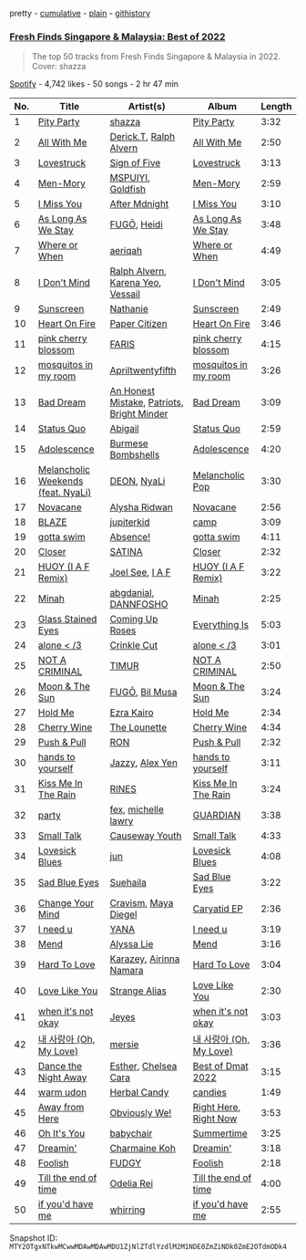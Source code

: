 pretty - [cumulative](/playlists/cumulative/37i9dQZF1DWWvrRGuT6dlZ.md) - [plain](/playlists/plain/37i9dQZF1DWWvrRGuT6dlZ) - [githistory](https://github.githistory.xyz/mackorone/spotify-playlist-archive/blob/main/playlists/plain/37i9dQZF1DWWvrRGuT6dlZ)

### [Fresh Finds Singapore & Malaysia: Best of 2022](https://open.spotify.com/playlist/37i9dQZF1DWWvrRGuT6dlZ)

> The top 50 tracks from Fresh Finds Singapore & Malaysia in 2022\. Cover: shazza

[Spotify](https://open.spotify.com/user/spotify) - 4,742 likes - 50 songs - 2 hr 47 min

| No. | Title | Artist(s) | Album | Length |
|---|---|---|---|---|
| 1 | [Pity Party](https://open.spotify.com/track/2Z25fVRiv9kkCuYCpqf8dX) | [shazza](https://open.spotify.com/artist/6MPxSpygdpS6heZntWsnsD) | [Pity Party](https://open.spotify.com/album/1XVl95v68LAUXP8r90DQIb) | 3:32 |
| 2 | [All With Me](https://open.spotify.com/track/7D23uHGIu3lK2LMGQXPgng) | [Derick.T](https://open.spotify.com/artist/7tUh2r1hb4PmWjZNQfON3G), [Ralph Alvern](https://open.spotify.com/artist/5rHKu25IpEOc7hkwaWNldt) | [All With Me](https://open.spotify.com/album/6JxSExNrzPecEqTzoZMRRQ) | 2:50 |
| 3 | [Lovestruck](https://open.spotify.com/track/4GX8RxNspdYd7gtDY0gi93) | [Sign of Five](https://open.spotify.com/artist/5v9bVo0Z9GI9L2SCFON6Hh) | [Lovestruck](https://open.spotify.com/album/01kqOlssqrIWYk0bLQzuhf) | 3:13 |
| 4 | [Men\-Mory](https://open.spotify.com/track/2bH1RexrSNXoFHMS4Pq6XD) | [MSPUIYI](https://open.spotify.com/artist/1kcyeJ6CdwVqRsKEmkb9Ul), [Goldfish](https://open.spotify.com/artist/0vhp1BhCnnPzmpknRG6JMv) | [Men\-Mory](https://open.spotify.com/album/6sxdxaRMcoWjHePp6Np5TT) | 2:59 |
| 5 | [I Miss You](https://open.spotify.com/track/33bTQa936DdseMAkYG480W) | [After Mdnight](https://open.spotify.com/artist/3ep3ws1EvwD6SKeVjjorqT) | [I Miss You](https://open.spotify.com/album/2ZT0rNL2TyFN5w7DvmXl9a) | 3:10 |
| 6 | [As Long As We Stay](https://open.spotify.com/track/34uhrPCTuIez9sRuuuYkBm) | [FUGŌ](https://open.spotify.com/artist/3hEKO0G14FtmNtAodD9Liy), [Heidi](https://open.spotify.com/artist/5ejbmmyWwnQys0g72tuems) | [As Long As We Stay](https://open.spotify.com/album/4MVcR1fEQjV3kfhQRznExk) | 3:48 |
| 7 | [Where or When](https://open.spotify.com/track/5wVXgqUdJC9lJ5SYAyuBOW) | [aeriqah](https://open.spotify.com/artist/730kGJlZWMRyL6yHXyC3vb) | [Where or When](https://open.spotify.com/album/1Qw3VnXePVHqW2gfpB6yTu) | 4:49 |
| 8 | [I Don't Mind](https://open.spotify.com/track/3DzYmaYp3RIFYsn4WF9W22) | [Ralph Alvern](https://open.spotify.com/artist/5rHKu25IpEOc7hkwaWNldt), [Karena Yeo](https://open.spotify.com/artist/3aHgoRddVvpmmaci2RNzZj), [Vessail](https://open.spotify.com/artist/5BkvrjwohNWFvwYUJ1jxnZ) | [I Don't Mind](https://open.spotify.com/album/5sT9gxDFo7toJBGbZEktqS) | 3:05 |
| 9 | [Sunscreen](https://open.spotify.com/track/0j7W0n2R5CfrLsUazKcIvW) | [Nathanie](https://open.spotify.com/artist/2n9S44nEklHQjqX0pedw8P) | [Sunscreen](https://open.spotify.com/album/7G7qhm9LVPD0qo3V5ed1OR) | 2:49 |
| 10 | [Heart On Fire](https://open.spotify.com/track/6tvl88OEmUpw4uAh9nNI9S) | [Paper Citizen](https://open.spotify.com/artist/2zSALa63iTFKkokeXw9O6r) | [Heart On Fire](https://open.spotify.com/album/178NsqOrpIbqpOQtJparp5) | 3:46 |
| 11 | [pink cherry blossom](https://open.spotify.com/track/5ZlDaQqscrfIE9Aog1MFfL) | [FARIS](https://open.spotify.com/artist/4VnQPCXcDCyg6wp2hOhRFT) | [pink cherry blossom](https://open.spotify.com/album/3OUao0xdyFvS77KPzM19U1) | 4:15 |
| 12 | [mosquitos in my room](https://open.spotify.com/track/0EjlC2TKUDCz0SuIkkP88Q) | [Apriltwentyfifth](https://open.spotify.com/artist/0nIW8FTnhYJhShO7cDR3PL) | [mosquitos in my room](https://open.spotify.com/album/5wn5LHru9YcPYVpZRdLumA) | 3:26 |
| 13 | [Bad Dream](https://open.spotify.com/track/4A13g03FEeD4hAH5JnxBp7) | [An Honest Mistake](https://open.spotify.com/artist/10AFY2pkSdVHy940701lu6), [Patriots](https://open.spotify.com/artist/4kbQeef0lyT1hmytT6xyUJ), [Bright Minder](https://open.spotify.com/artist/0SzTWLfzCw9i8xBXtiKLz0) | [Bad Dream](https://open.spotify.com/album/3WUPRxenLBnvIuth0uIKwM) | 3:09 |
| 14 | [Status Quo](https://open.spotify.com/track/5107u4MtCdGnGT6Ba7yq9z) | [Abigail](https://open.spotify.com/artist/11yfGLGb5HMw3iGo0MN1rB) | [Status Quo](https://open.spotify.com/album/6Lkz9M52QoztCc7h9y55Xx) | 2:59 |
| 15 | [Adolescence](https://open.spotify.com/track/7kJF6LXAdGFFYIBG0ORnjv) | [Burmese Bombshells](https://open.spotify.com/artist/2LjrfHF7nEMEDoTd4eJ522) | [Adolescence](https://open.spotify.com/album/4GpeNL5ruYdieY9QLK2cTk) | 4:20 |
| 16 | [Melancholic Weekends \(feat\. NyaLi\)](https://open.spotify.com/track/5YejU1t5Vks4k1If65hPyq) | [DEON](https://open.spotify.com/artist/2m3AQebiU86qWsrwG9Y6gN), [NyaLi](https://open.spotify.com/artist/3mdzg6Fp1vTlkwrg8MMIce) | [Melancholic Pop](https://open.spotify.com/album/3x03VfhzTOeeNRxQ1TuCxj) | 3:30 |
| 17 | [Novacane](https://open.spotify.com/track/4dpB2DGhRfxbsbqCyxsKi1) | [Alysha Ridwan](https://open.spotify.com/artist/2divqL5ztMYdbU8PguBHxC) | [Novacane](https://open.spotify.com/album/0N4lMcPnDAgXEXF0yVTdJ4) | 2:56 |
| 18 | [BLAZE](https://open.spotify.com/track/0ckAdNFaRgNYboKjJ7iBv3) | [jupiterkid](https://open.spotify.com/artist/5QJNmXd5jutNELRRf5Pl8U) | [camp](https://open.spotify.com/album/1B34JEmiyHN9xCeyM3GTVX) | 3:09 |
| 19 | [gotta swim](https://open.spotify.com/track/7FKRSuXtdSvy62jjFzKYsb) | [Absence!](https://open.spotify.com/artist/1BjwVi1onfbbvL3DK3MIKB) | [gotta swim](https://open.spotify.com/album/4LtUV3xM0xHnH7tbOTImjh) | 4:11 |
| 20 | [Closer](https://open.spotify.com/track/5GSBtTk0ixAo3cVz6D1oSr) | [SATINA](https://open.spotify.com/artist/2XyAeS3sKheHLul4sxHzt0) | [Closer](https://open.spotify.com/album/4uRcOcIaEvFEfNtr38tgY7) | 2:32 |
| 21 | [HUOY \(I A F Remix\)](https://open.spotify.com/track/3wnH3eaH3rn8gyruSsRvsD) | [Joel See](https://open.spotify.com/artist/44DkJ4VKIXuLWfpyL9Tbps), [I A F](https://open.spotify.com/artist/06LlHaKG2UBtZdp4iyg4MK) | [HUOY \(I A F Remix\)](https://open.spotify.com/album/1C5tU1vYajSiNOG0ZEN19S) | 3:22 |
| 22 | [Minah](https://open.spotify.com/track/7oWW1ILeliMU2HVpgvUmEy) | [abgdanial](https://open.spotify.com/artist/2axSWwXcBtAN3e5pBao9wF), [DANNFOSHO](https://open.spotify.com/artist/5TP0c4ogpaGI12A10iW5XM) | [Minah](https://open.spotify.com/album/620YKeHPzLkjmX6eLv0Phf) | 2:25 |
| 23 | [Glass Stained Eyes](https://open.spotify.com/track/3khvk04lq9szSbyeFDH8AH) | [Coming Up Roses](https://open.spotify.com/artist/6pfmrPAgSkSRCZXAkbkGyb) | [Everything Is](https://open.spotify.com/album/0peIMKBxWe8WVIFdUYs0OD) | 5:03 |
| 24 | [alone < /3](https://open.spotify.com/track/7sKh83nj5qdw1bnXX6RY3r) | [Crinkle Cut](https://open.spotify.com/artist/2UCFiIIvMdaT4UqRxJVHWk) | [alone < /3](https://open.spotify.com/album/3LpPVjsnxjU1OjQr5AETxc) | 3:01 |
| 25 | [NOT A CRIMINAL](https://open.spotify.com/track/1FSmBKiaGkfIKG0SYbUVAU) | [TIMUR](https://open.spotify.com/artist/47OYA8Nbxh00qRELoAbKD4) | [NOT A CRIMINAL](https://open.spotify.com/album/0q6EVqPENcE3wMo4zwWvuH) | 2:50 |
| 26 | [Moon & The Sun](https://open.spotify.com/track/1YHnNk5C8MNLnzNLT7C3Ql) | [FUGŌ](https://open.spotify.com/artist/3hEKO0G14FtmNtAodD9Liy), [Bil Musa](https://open.spotify.com/artist/6tWZW3i1byYPxPNW7EZmr9) | [Moon & The Sun](https://open.spotify.com/album/0KaHXAtLJtHWAv4skCm7zT) | 3:24 |
| 27 | [Hold Me](https://open.spotify.com/track/22UneO4S3Num3CIsFsX3BR) | [Ezra Kairo](https://open.spotify.com/artist/39J6LLJULSR5b2dJbg6TRH) | [Hold Me](https://open.spotify.com/album/2F3wq0941ab4XPnfNapWTH) | 2:34 |
| 28 | [Cherry Wine](https://open.spotify.com/track/7pCoMYTUu4RhyhheULLdr5) | [The Lounette](https://open.spotify.com/artist/638WE7BEtItPvh25YbeMGM) | [Cherry Wine](https://open.spotify.com/album/1I2JWR6cDtINzyusW8n4kK) | 4:34 |
| 29 | [Push & Pull](https://open.spotify.com/track/2fcBA4HrmCmgFqxg47rjOe) | [RON](https://open.spotify.com/artist/1qT72Xscp5ZJmag1foTRtO) | [Push & Pull](https://open.spotify.com/album/2tdcA7vZMSJXb4EVh7p3TV) | 2:32 |
| 30 | [hands to yourself](https://open.spotify.com/track/7DXEAhWuCuWo3ya6FBI5Jg) | [Jazzy](https://open.spotify.com/artist/2GycKV84bgjhaEtyRtqwJZ), [Alex Yen](https://open.spotify.com/artist/35gMLw7WSqX6NiBv6Rz5KN) | [hands to yourself](https://open.spotify.com/album/5TdnYH9K0ZyQUD4CagIVKb) | 3:11 |
| 31 | [Kiss Me In The Rain](https://open.spotify.com/track/54G8T1sofBKaxNDTvbmNFY) | [RINES](https://open.spotify.com/artist/2FquRCgJvkUVwoDNrnsgAD) | [Kiss Me In The Rain](https://open.spotify.com/album/0Yi9xC5oEUCnM5hDSvGYxE) | 3:24 |
| 32 | [party](https://open.spotify.com/track/3lg8fTLCOWxgaudZXCyG3P) | [fex](https://open.spotify.com/artist/3aEpYaLrQQ2ztVpg658qpA), [michelle lawry](https://open.spotify.com/artist/24LXdeEckLgdufz8L07ud7) | [GUARDIAN](https://open.spotify.com/album/6x7r7EgOxslreS1bEa8aPF) | 3:38 |
| 33 | [Small Talk](https://open.spotify.com/track/7xDGvOhHK1yqt7VLF6gYqE) | [Causeway Youth](https://open.spotify.com/artist/4vRz1Dkjvvp0dtRpxNaOS7) | [Small Talk](https://open.spotify.com/album/0DMNHk2wJKa7cfOj8vNiA4) | 4:33 |
| 34 | [Lovesick Blues](https://open.spotify.com/track/1DWWMZn2WY2rX9SuvtI0Xq) | [jun](https://open.spotify.com/artist/2fPotAbyJW12ngcBGKw8J8) | [Lovesick Blues](https://open.spotify.com/album/6eQwpV7xAs35n8XtWDPGVg) | 4:08 |
| 35 | [Sad Blue Eyes](https://open.spotify.com/track/0lZdsbxUHofPCqvn8gghUH) | [Suehaila](https://open.spotify.com/artist/2CrbmDngTlkWzpWszKVR3p) | [Sad Blue Eyes](https://open.spotify.com/album/7E5EzKzI6DJievisaDOIOT) | 3:22 |
| 36 | [Change Your Mind](https://open.spotify.com/track/0PfHYUyIkw55EztJ13P9fQ) | [Cravism](https://open.spotify.com/artist/5VJEmiTk1xkj60ts3ZmoHf), [Maya Diegel](https://open.spotify.com/artist/3hzkGIJ8l5mkn2L7XhSCxW) | [Caryatid EP](https://open.spotify.com/album/1GjK8gU15W82DQbXmhpvNZ) | 2:36 |
| 37 | [I need u](https://open.spotify.com/track/7E4mIxuhnNL856aydrP0B7) | [YANA](https://open.spotify.com/artist/0BE1XQiKdWBBR01zAemf19) | [I need u](https://open.spotify.com/album/4xq11IGu0neptVbyPbUDXn) | 3:19 |
| 38 | [Mend](https://open.spotify.com/track/6ANFvWkNplQF5HfZif4Wbm) | [Alyssa Lie](https://open.spotify.com/artist/0NBpSJAS22KwlDXFuY5DfL) | [Mend](https://open.spotify.com/album/4zRqmckENkL72AIqGCTJoW) | 3:16 |
| 39 | [Hard To Love](https://open.spotify.com/track/4mYU1lSo0jgIxzH8iofmM3) | [Karazey](https://open.spotify.com/artist/2sA7JXgexSOAcvqTBveRNf), [Airinna Namara](https://open.spotify.com/artist/144bztZE6ImAnYLiYuVdEU) | [Hard To Love](https://open.spotify.com/album/1WyOsHwTY8Jn6rGZ2PPetC) | 3:04 |
| 40 | [Love Like You](https://open.spotify.com/track/6fzcTivgSDZqKzkK1CKlKA) | [Strange Alias](https://open.spotify.com/artist/7KN4629wMCkGiMNIxvMyaj) | [Love Like You](https://open.spotify.com/album/1omPIAZK12fqM3qxcwdfQK) | 2:30 |
| 41 | [when it's not okay](https://open.spotify.com/track/4WJbqIU8HC6xaQFXrcWx7E) | [Jeyes](https://open.spotify.com/artist/4KTTsSuEEoNhQLzXH1JH7x) | [when it's not okay](https://open.spotify.com/album/1fkIoo5XN2F9VFAVLBmxPH) | 3:03 |
| 42 | [내 사랑아 \(Oh, My Love\)](https://open.spotify.com/track/7KgRv7LzkNQ4EFeoMzC24G) | [mersie](https://open.spotify.com/artist/6NiLEHNy66fQkD5PNoQqoH) | [내 사랑아 \(Oh, My Love\)](https://open.spotify.com/album/3QNFlrECM7YmdCwpt1vQx1) | 3:36 |
| 43 | [Dance the Night Away](https://open.spotify.com/track/20GgiKMm4eTUy2C5rqtB0y) | [Esther](https://open.spotify.com/artist/7vzhUC0H62z8J1G9YaIi6X), [Chelsea Cara](https://open.spotify.com/artist/7byrDnFqEOBAWyWRFuYUrJ) | [Best of Dmat 2022](https://open.spotify.com/album/6Abah0jC2cXnIgSG4rfJXw) | 3:15 |
| 44 | [warm udon](https://open.spotify.com/track/1ms370DnPCWGYZnskrpYlu) | [Herbal Candy](https://open.spotify.com/artist/4iS9f9ZV9yAHQ9wUcPtFPi) | [candies](https://open.spotify.com/album/37bI4uV4mfgCvXFdq9nN8i) | 1:49 |
| 45 | [Away from Here](https://open.spotify.com/track/0mbxB7mjbFLZeo2L3m2lHQ) | [Obviously We!](https://open.spotify.com/artist/4UWbpj1tOeV8gCieopCCop) | [Right Here, Right Now](https://open.spotify.com/album/428bgcOLYy5ioiiFYesLgj) | 3:53 |
| 46 | [Oh It's You](https://open.spotify.com/track/1Z751eJbWWLUzgp9hpmELA) | [babychair](https://open.spotify.com/artist/5wDdxgQC5djHDOI6AuTnuY) | [Summertime](https://open.spotify.com/album/3Qmqsq6dS2HaBmU8fINP6a) | 3:25 |
| 47 | [Dreamin'](https://open.spotify.com/track/5xjNNZzBsDowaof05ktr8k) | [Charmaine Koh](https://open.spotify.com/artist/4AXM9QrBp5qGABjIQVPBQI) | [Dreamin'](https://open.spotify.com/album/24kIXLAef1zxugpKzZcNJ4) | 3:18 |
| 48 | [Foolish](https://open.spotify.com/track/2Y1IPslkY8JhBSeG4oaCAL) | [FUDGY](https://open.spotify.com/artist/277YzxZXoTJUeJaH4cfmQL) | [Foolish](https://open.spotify.com/album/3FNZhcVEFGguaDDUZHpCcO) | 2:18 |
| 49 | [Till the end of time](https://open.spotify.com/track/7l5cj7g9WjFhgV68FtR5hG) | [Odelia Rei](https://open.spotify.com/artist/7G7I02yeiNBx3WwKYWlpaA) | [Till the end of time](https://open.spotify.com/album/5ap5JUJsoseHLa3QYnNuW6) | 4:00 |
| 50 | [if you'd have me](https://open.spotify.com/track/0YRm5Kbyhg0u9O38pBhC8X) | [whirring](https://open.spotify.com/artist/6tVhJDK05xM7fBVa6Jx2cU) | [if you'd have me](https://open.spotify.com/album/6AVG11CgJQl58BK2Kug9BC) | 2:55 |

Snapshot ID: `MTY2OTgxNTkwMCwwMDAwMDAwMDU1ZjNlZTdlYzdlM2M1NDE0ZmZiNDk0ZmE2OTdmODk4`

